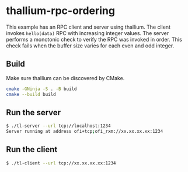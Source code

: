 # thallium-rpc-ordering

This example has an RPC client and server using thallium. The client invokes `hello(data)` RPC
with increasing integer values.  The server performs a monotonic check to verify the RPC was invoked in order.
This check fails when the buffer size varies for each even and odd integer.

## Build
Make sure thallium can be discovered by CMake.

```sh
cmake -GNinja -S . -B build
cmake --build build
```

## Run the server
```sh
$ ./tl-server --url tcp://localhost:1234
Server running at address ofi+tcp;ofi_rxm://xx.xx.xx.xx:1234
```

## Run the client
```sh
$ ./tl-client --url tcp://xx.xx.xx.xx:1234
```
